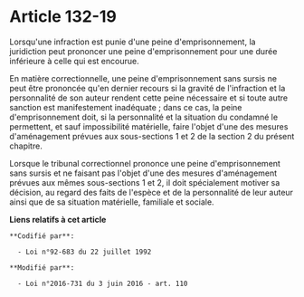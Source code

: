 # Article 132-19

Lorsqu'une infraction est punie d'une peine d'emprisonnement, la juridiction peut prononcer une peine d'emprisonnement pour
une durée inférieure à celle qui est encourue.

En matière correctionnelle, une peine d'emprisonnement sans sursis ne peut être prononcée qu'en dernier recours si la gravité
de l'infraction et la personnalité de son auteur rendent cette peine nécessaire et si toute autre sanction est manifestement
inadéquate ; dans ce cas, la peine d'emprisonnement doit, si la personnalité et la situation du condamné le permettent, et
sauf impossibilité matérielle, faire l'objet d'une des mesures d'aménagement prévues aux sous-sections 1 et 2 de la section 2
du présent chapitre. 

Lorsque le tribunal correctionnel prononce une peine d'emprisonnement sans sursis et ne faisant pas l'objet d'une des mesures
d'aménagement prévues aux mêmes sous-sections 1 et 2, il doit spécialement motiver sa décision, au regard des faits de
l'espèce et de la personnalité de leur auteur ainsi que de sa situation matérielle, familiale et sociale.

**Liens relatifs à cet article**

	**Codifié par**:

	  - Loi n°92-683 du 22 juillet 1992

	**Modifié par**:

	  - Loi n°2016-731 du 3 juin 2016 - art. 110
